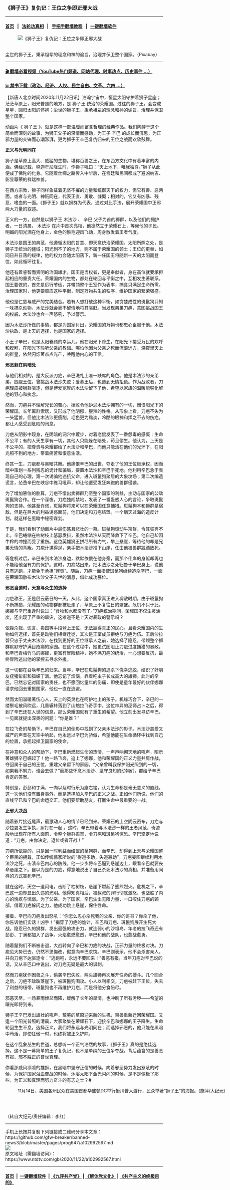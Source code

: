 ### 《狮子王》复仇记：王位之争即正邪大战
------------------------

#### [首页](https://github.com/gfw-breaker/banned-news3/blob/master/README.md) &nbsp;&nbsp;|&nbsp;&nbsp; [法轮功真相](https://github.com/begood0513/basic/blob/master/README.md)  &nbsp;&nbsp;|&nbsp;&nbsp; [手把手翻墙教程](https://github.com/gfw-breaker/guides/wiki)  &nbsp;&nbsp;|&nbsp;&nbsp; [一键翻墙软件](https://github.com/gfw-breaker/nogfw/blob/master/README.md)  



<div><div class="featured_image">
 <figure>
  <img alt="《狮子王》复仇记：王位之争即正邪大战" src="https://i.ntdtv.com/assets/uploads/2020/11/lions-577104_640-800x450.jpg"/>
 </figure><br/>
 <span class="caption">
  尘世的狮子王，秉承祖辈的理念和神的谕旨，治理并保卫整个国家。（Pixabay）
 </span>
</div>
</div><hr/>

#### [ 🎬  翻墙必看视频（YouTube热门频道、网站代理、时事热点、历史事件 ...）](https://github.com/gfw-breaker/links/blob/master/banned.md)

#### [ 💥  禁书下载（政治、经济、人权、民主自由、文革、六四 ...）](https://github.com/gfw-breaker/books/blob/master/README.md)

<div><div class="post_content" itemprop="articleBody">
 <p>
  【新唐人北京时间2020年11月22日讯】浩瀚宇宙中，恒星太阳守护着狮子星座；茫茫草原上，阳光普照的地方，是
  <ok href="https://www.ntdtv.com/gb/狮子王.htm">
   狮子王
  </ok>
  统治的荣耀国。过往的狮子王，会变成星星，回归太阳的怀抱；尘世的狮子王，秉承祖辈的理念和神的谕旨，治理并保卫整个国家。
 </p>
 <p>
  动画片《
  <ok href="https://www.ntdtv.com/gb/狮子王.htm">
   狮子王
  </ok>
  》，就是这样一部温暖而富含哲理的经典作品。我们陶醉于这个简单而深刻的故事，为狮王父子的深情而感动，为王子
  <ok href="https://www.ntdtv.com/gb/辛巴.htm">
   辛巴
  </ok>
  的成长而沉思，为正邪力量的交锋而心潮澎湃，更为狮子王辛巴复仇归来的王位之战而欢欣鼓舞。
 </p>
 <p>
  <strong>
   正义与光明同在
  </strong>
 </p>
 <p>
  狮子是草原上高大、威猛的生物，堪称百兽之王，在东西方文化中有着丰富的内涵。佛经记载，释迦牟尼降生时，作狮子吼曰：“天上地下，唯我独尊。”狮子从此便成了佛陀的化身。它随着丝绸之路传入中华后，在宫廷和民间都成了避凶纳吉、彰显尊荣的祥瑞神兽。
 </p>
 <p>
  在西方宗教，狮子同样象征着无坚不摧的力量和统御天下的权力，但它有善、恶两面。或者与光明、神祇同在，代表正直、勇敢、慷慨；相对的，它又有凶暴、残忍、嗜血的一面。《狮子王》就以狮群为代表，通过对比手法，展开荣耀国中正邪两大力量的叙述。
 </p>
 <p>
  正义的一方，自然是以狮子王
  <ok href="https://www.ntdtv.com/gb/木法沙.htm">
   木法沙
  </ok>
  、
  <ok href="https://www.ntdtv.com/gb/辛巴.htm">
   辛巴
  </ok>
  父子为首的狮群，以及他们的拥护者。一日清晨，
  <ok href="https://www.ntdtv.com/gb/木法沙.htm">
   木法沙
  </ok>
  在片中首次亮相，他凛然立于荣耀石上，等候他的子民。明媚的阳光洒在他身上，金色的鬃毛迎风飞动，周身散发着王者气度。
 </p>
 <p>
  木法沙是国王的典范，他遵循太阳的旨意、即天意统治荣耀国。太阳所照之处，是狮子王统治的疆域；阳光到不了的地方，则不属于荣耀国的领土；王位的更替，如同日升日落的规律，他的权力会随太阳落下，新一任国王将随新一天的太阳而登位，如此循环往复。
 </p>
 <p>
  他还有着睿智而贤明的治国雄才。国王是当权者，更是奉献者，身在高位就要承担起相应的重责大任。荣耀国内的生物，都处在轮回与平衡之中，互相发生著联系。国王要做的，首先是厉行节俭，并带领整个王室作为表率，捕食只满足生命所需。治理国家时，他更要顺应这种平衡，制定万物共生的秩序，维护国家的繁荣强盛。
 </p>
 <p>
  他也是仁慈与威严的完美结合。若有人想打破这种平衡，如贪婪成性的斑鬣狗只知一味捕杀动物，木法沙就会毫不留情地将其驱赶。当发现弟弟刀疤，意图挑战国王的权威，木法沙也会一声怒吼，予以警示。
 </p>
 <p>
  因为木法沙所做的事情，都是为国家付出，荣耀国的万物也都忠心臣服于他。木法沙执政，是上天的选择，也是国家的选择。
 </p>
 <p>
  小王子辛巴，也是太阳眷顾的幸运儿。他在阳光下降生，在阳光下接受万民的欢呼和膜拜，在阳光下聆听父亲的教诲。哪怕他因为父亲之死而流浪远方，深夜里天上的群星，依然闪烁著点点光芒，唤醒他内心的正信。
 </p>
 <p>
  <strong>
   邪恶躲在阴暗处
  </strong>
 </p>
 <p>
  与他们相对的，是大反派刀疤，辛巴洗礼上唯一缺席的角色。他是木法沙的亲弟弟，觊觎王位，曾挑战木法沙失败；爱慕王后，也遭到无情拒绝。作为战败者，刀疤理应被狮群驱逐，但是博爱宽厚的木法沙留下了他，希望以家族的温暖能够化解他的野心和执念。
 </p>
 <p>
  然而，刀疤并不理解兄长的苦心，挫败令他妒忌木法沙拥有的一切，憎恨阳光下的荣耀国。长年离群索居，又形成了他阴郁、狠辣的性格。从形象上看，刀疤不失为一头猛兽，但他比木法沙更瘦削，毛色更为黯淡，冷酷的眼神和挥之不去的伤疤，都让人感受到危险的讯息。
 </p>
 <p>
  刀疤从阴影中现身，在阴暗的洞穴中踱步，对着老鼠发表了一番怨毒的感慨：生命不公平；有的人天生享有一切，其他人只能躲在暗处，苟且偷生。他认为，上天是不公平的，把尊贵与荣耀都给了木法沙和辛巴，而他只能活在他们的光环下，在阳光照不到的地方，带着痛苦和恨意生活。
 </p>
 <p>
  终其一生，刀疤都与黑暗共舞。他痛恨辛巴的出世，夺走了他的王位继承权，因而暗中策划一系列残忍的诡计和骗局，要置木法沙和辛巴于死地。他利用辛巴急于表现自己的心理，第一次诱骗他违抗父命，进入斑鬣狗聚居的大象坟场；第二次编造谎言，怂恿辛巴在峡谷中练习吼声，却让他遭受发狂奔跑的兽群侵袭。
 </p>
 <p>
  为了增加篡位的胜算，刀疤不惜出卖狮群乃至整个国家的利益，主动与国家的公敌斑鬣狗合作。在一个深夜，刀疤独闯禁地，发表了一番蛊惑人心的言论，争取斑鬣狗的支持。他甚至许诺，斑鬣狗将来可以在荣耀国任意捕猎。斑鬣狗本和狮群是宿敌，但是在巨大的利益诱惑面前，他们决定和刀疤结盟。一个瞒天过海的造反计划，就这样在黑暗中秘密谋划。
 </p>
 <p>
  于是，我们看到了动画片中最伤感且悲壮的一幕。斑鬣狗惊动牛羚群，令其狂奔不止。辛巴蜷缩在枯树枝上瑟瑟发抖，虽然木法沙从天而降救下了辛巴，他自己却因牛羚的冲撞而受了重伤。这位英雄狮王拼尽所有力气，攀上悬崖，等待他的却是兄弟无情的背叛。刀疤计谋得逞，亲手把木法沙推下山崖，任由他被兽群践踏致死。
 </p>
 <p>
  等危机过后，辛巴来到木法沙身边，默默依偎在他身旁，而那个伟岸的身躯却再也不能给他强有力的保护。这时，刀疤站出来，把木法沙之死归咎于辛巴身上，说他只有逃跑，才能免于承担“罪责”。随后，刀疤一面指使斑鬣狗继续追杀辛巴，一面在荣耀国散布木法沙父子去世的消息，借此成功篡位。
 </p>
 <p>
  <strong>
   邪恶当道时，天意与众生的选择
  </strong>
 </p>
 <p>
  刀疤称王，正是层云蔽日的一天，从此，这个国家真正进入凋敝时期。由于斑鬣狗不断捕猎，荣耀国的动物群都被赶走了，草原上不复往日的繁盛。危机不只于此，娜娜与辛巴重逢时说过：“食物和水都没有了。”刀疤统治期间，荣耀国不仅生灵涂炭，还出现了严重的旱灾，这难道不是上天对暴政的警示吗？
 </p>
 <p>
  依靠杀戮、谎言、卖国等手段登上王位，无法赢得真正的民心。且看荣耀国内的生物如何选择，首先是动物们相继迁徙，其次是王室成员拒绝与刀疤为伍。王后沙拉碧只忠于丈夫木法沙，在找到更好的王位继承人之前，她选择了隐忍，带领整个狮群默默守护满目疮痍的家园。在这个过程中，她更试图阻止刀疤过度捕猎的暴政。和辛巴青梅竹马的娜娜，更富有冒险精神，她不满刀疤的统治，一心想要反抗，最终冒险逃出他的掌控去寻求外援。
 </p>
 <p>
  这一切都在召唤辛巴的归来。当年，辛巴在斑鬣狗的追杀下侥幸逃脱，结识了好朋友疣猪彭彭和狐蠓丁满。他忘记了烦恼，靠着吃虫子长成高大的雄狮。此时的辛巴，已然忘记对国家的责任，也不愿回忆童年的伤痛，即使是童年最好的伙伴娜娜请求他回去重振国家，他也一直在逃避。
 </p>
 <p>
  然而太阳温暖著伤心人，天上的英灵也在呵护地上的孩子。机缘巧合下，辛巴的一缕鬃毛被风吹远，几番辗转落到了山魈拉飞奇手中。这位神异的巫师占卜之后，得到了辛巴还在人世的信息，那么荣耀国就有了重生的希望。他立刻出发寻访辛巴，一见面就提出深奥的问题：“你是谁？”
 </p>
 <p>
  在拉飞奇的帮助下，辛巴在自己的倒影中找到了父亲木法沙的影子。木法沙慈爱又威严的声音在天空中响起，他永远以辛巴为骄傲，希望他能在生命循环中找到自己的位置，承担起捍卫国家的使命。
 </p>
 <p>
  在神意和众人的帮助下，辛巴重新燃起生命的热情，一声声响彻天地的吼声，昭示著雄狮辛巴崛起了！他一路飞奔，追上了娜娜，他和荣耀国的正义力量并肩作战，夺回属于自己的王位，重建父亲留下的家园。“父亲曾叫我保护阳光照到的一切，如果我不努力，谁会去做？”而那些怀念木法沙、坚守良知的动物们，都给予辛巴肯定的答案。
 </p>
 <p>
  特别是，彭彭和丁满，一向以及时行乐为座右铭，认为生命都是毫无意义的直线。这一次他们没有置身事外，而是选择加入辛巴的正义之战。正如他们所说，他们的直线早已和辛巴的命运交汇，他们要帮助朋友，打赢生命中最重要的一战。
 </p>
 <p>
  <strong>
   正邪大决战
  </strong>
 </p>
 <p>
  随着影片接近尾声，最激动人心的情节已经到来。荣耀石的上空阴云密布，刀疤与沙拉碧发生争执，厮打在一起 。这时，辛巴带着与木法沙一样的王者风范，奇迹般地出现在所有人面前，令整个狮群振奋，令刀疤和斑鬣狗惊恐。辛巴坚定地说道：“刀疤，由你决定，退位或者开战！”
 </p>
 <p>
  刀疤所依靠的，只是因一时利益而结盟的鬣狗群，而辛巴，却得到上天与荣耀国整个臣民的拥戴，正如传统儒家所说的“得道多助，失道寡助”。刀疤妄图继续利用木法沙之死，击溃辛巴内心的防线。他一步步将辛巴逼到悬崖边上，眼看辛巴就要丧命悬崖之下。自以为是的刀疤，得意地说出了自己杀死木法沙的真相，并准备用同样的方式害死辛巴。
 </p>
 <p>
  就在这时，天空一道闪电，击断了枯树枝，悬崖下燃起了熊熊烈火。危机之下，辛巴这一边却显出久违的光明。他得知真相后，被叔叔的罪行彻底激怒，也战胜了内心的愧疚与懦弱。为了父亲、为了国家，辛巴生出无限力量，一口咬住刀疤的颈部，借着刀疤躲闪之力，他成功跳上悬崖，保住性命。
 </p>
 <p>
  接着，辛巴向刀疤发出怒吼：“你怎么忍心杀死我的父亲、你的哥哥？你杀了他，你告诉他们实话！凶手！”揭穿了刀疤的诡计，辛巴和刀疤、斑鬣狗展开生死大战。隐忍已久的狮群，发出最强的攻击力，就连弱小的沙祖鸟、年老的拉飞奇还有彭彭、丁满都加入了战争。火焰愈燃愈烈，辛巴和他的战队，也愈战愈勇。
 </p>
 <p>
  随着鬣狗们不断被击退，大战转向了辛巴和刀疤的决战，正邪力量的终极对决。刀疤见大势已去，仍然不思悔改，假意向辛巴求饶。辛巴则表示，他不会杀害亲人，并向刀疤下达驱逐令：“逃跑吧，永远不要回来！”善恶有报，当年刀疤对辛巴说的话，又从辛巴口中说出，对刀疤无疑是最大的讽刺。
 </p>
 <p>
  然而刀疤犹作困兽之斗，偷袭辛巴失败，两头雄狮再次展开性命的搏斗。几个回合之后，刀疤不敌跌落崖下，被斑鬣狗围攻。小人以利相交，刀疤被赶下王位，失去了利益的纽带，斑鬣狗也不再维护刀疤，而是将他分食殆尽。
 </p>
 <p>
  邪恶灭尽，一场暴雨倾盆而降，缓解了长年的旱情，也冲刷了所有污秽——希望的曙光即将到来。
 </p>
 <p>
  狮子王辛巴发出雄壮的吼声，荒芜的草原迎来新的生机，百兽重新迁回荣耀国。又逢一个阳光普照的清晨，大家聚集在荣耀石下，迎接辛巴和娜娜的王子降生。生命轮回生生不息，选择正义，我们将永远与光明同在；而选择邪恶的，他只能在黑暗中苟活，即使狂傲一时，也终将被正义铲除。
 </p>
 <p>
  在这个乱象丛生的世道，总想听一个正气浩然的故事，《狮子王》真的是绝佳选择。这不是一幕简单的王子复仇记，也不是单纯的王位争夺战，背后蕴含的是善恶有报、邪不胜正的普世真理。
 </p>
 <p>
  你看那威风凛凛的雄狮，在黑暗中坚守正信的时候，向着邪恶势力发出怒吼的时候，为保护国家浴血奋战的时候，沐浴太阳下金光闪闪的时候，是不是像极了那些，为正义和真理而努力奋斗的有志之士？#
 </p>
 <figure class="wp-caption alignnone" id="attachment_102992570" style="width: 3024px">
  <img alt="" class="size-full wp-image-102992570" src="https://i.ntdtv.com/assets/uploads/2020/11/IMG_2568.jpg">
   <br/><figcaption class="wp-caption-text">
    11月14日，美国各州民众在美国首都华盛顿DC举行挺川普大游行，民众举著“狮子王”的海报。(施萍/大纪元)
   </figcaption><br/>
  </img>
 </figure><br/>
 <p>
  （转自大纪元/责任编辑：李红）
 </p>
 <div class="single_ad">
 </div>
</div>
</div>
<hr/>
手机上长按并复制下列链接或二维码分享本文章：<br/>
https://github.com/gfw-breaker/banned-news3/blob/master/pages/prog647/a102992567.md <br/>
<a href='https://github.com/gfw-breaker/banned-news3/blob/master/pages/prog647/a102992567.md'><img src='https://github.com/gfw-breaker/banned-news3/blob/master/pages/prog647/a102992567.md.png'/></a> <br/>
原文地址（需翻墙访问）：https://www.ntdtv.com/gb/2020/11/22/a102992567.html


------------------------
#### [首页](https://github.com/gfw-breaker/banned-news3/blob/master/README.md) &nbsp;|&nbsp; [一键翻墙软件](https://github.com/gfw-breaker/nogfw/blob/master/README.md) &nbsp;| [《九评共产党》](https://github.com/gfw-breaker/9ping.md/blob/master/README.md#九评之一评共产党是什么) | [《解体党文化》](https://github.com/gfw-breaker/jtdwh.md/blob/master/README.md) | [《共产主义的终极目的》](https://github.com/gfw-breaker/gczydzjmd.md/blob/master/README.md)


<img src='http://gfw-breaker.win/banned-news3/pages/prog647/a102992567.md' width='0px' height='0px'/>